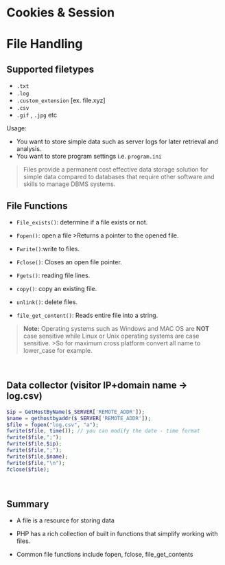 # Cookies & Session

# File Handling

## Supported filetypes

- `.txt`
- `.log`
- `.custom_extension` [ex. file.xyz]
- `.csv`
- `.gif` ,  `.jpg` etc

Usage:

- You want to store simple data such as server logs for later retrieval and analysis.
- You want to store program settings i.e. `program.ini`

> Files provide a permanent cost effective data storage solution for simple data compared to databases that require other software and skills to manage DBMS systems.

## File Functions

- `File_exists()`: determine if a file exists or not.

- `Fopen()`: open a file >Returns a pointer to the opened file.
- `Fwrite()`:write to files.
- `Fclose()`: Closes an open file pointer.
- `Fgets()`: reading file lines.
- `copy()`: copy an existing file.
- `unlink()`: delete files.
- `file_get_content()`: Reads entire file into a string.

> **Note:** Operating systems such as Windows and MAC OS are **NOT** case sensitive while Linux or Unix operating systems are case sensitive. >So for maximum cross platform convert all name to lower_case for example.

<br>

## Data collector (visitor IP+domain name -> log.csv)

```php
$ip = GetHostByName($_SERVER['REMOTE_ADDR']);
$name = gethostbyaddr($_SERVER['REMOTE_ADDR']);
$file = fopen("log.csv", "a");
fwrite($file, time()); // you can modify the date - time format
fwrite($file,";");
fwrite($file,$ip);
fwrite($file,";");
fwrite($file,$name);
fwrite($file,"\n");
fclose($file);
```

<br>

## Summary

- A file is a resource for storing data

- PHP has a rich collection of built in functions that simplify working with files.
- Common file functions include fopen, fclose, file_get_contents
